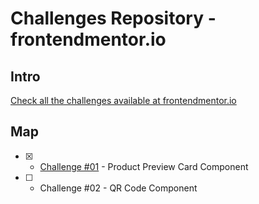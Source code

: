 # Challenges Repository - frontendmentor.io

## Intro

[Check all the challenges available at frontendmentor.io](https://www.frontendmentor.io/challenges)

## Map

- [x] - [Challenge #01](https://github.com/lorenzzudev/front-end-mentor/tree/main/challenge01-product-preview-card-component-main) - Product Preview Card Component
- [ ] - Challenge #02 - QR Code Component
